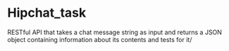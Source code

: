 # Hipchat_task
RESTful API that takes a chat message string as input and returns a JSON object containing information about its contents and tests for it/
